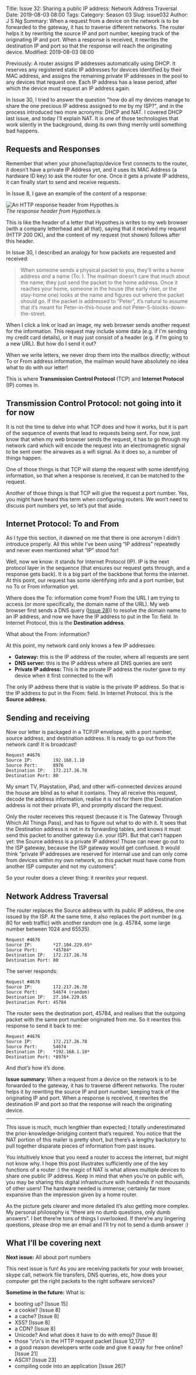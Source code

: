 Title: Issue 32: Sharing a public IP address: Network Address Traversal
Date: 2019-08-03 08:00
Tags: 
Category: Season 03
Slug: issue032
Author: J S Ng
Summary: When a request from a device on the network is to be forwarded to the gateway, it has to traverse different networks. The router helps it by rewriting the source IP and port number, keeping track of the originating IP and port. When a response is received, it rewrites the destination IP and port so that the response will reach the originating device.
Modified: 2019-08-03 08:00

Previously: A router assigns IP addresses automatically using DHCP. It reserves any registered static IP addresses for devices identified by their MAC address, and assigns the remaining private IP addresses in the pool to any devices that request one. Each IP address has a lease period, after which the device must request an IP address again.

In Issue 30, I tried to answer the question "how do all my devices manage to share the one precious IP address assigned to me by my ISP?", and in the process introduced two more acronyms: DHCP and NAT. I covered DHCP last issue, and today I’ll explain NAT. It is one of those technologies that work silently in the background, doing its own thing merrily until something bad happens.

## Requests and Responses

Remember that when your phone/laptop/device first connects to the router, it doesn’t have a private IP Address yet, and it uses its MAC Address (a hardware ID key) to ask the router for one. Once it gets a private IP address, it can finally start to send and receive requests.

In Issue 8, I gave an example of the *content* of a response:


![An HTTP response header from Hypothes.is]({attach}/season01/issue008/issue008_01.png)  
*The response header from Hypothes.is*    


This is like the header of a letter that Hypothes.is writes to my web browser (with a company letterhead and all that), saying that it received my request (HTTP 200 OK), and the content of my request (not shown) follows after this header.

In Issue 30, I described an analogy for how packets are requested and received:

> When someone sends a physical packet to you, they’ll write a home address _and_ a name (To: ). The mailman doesn’t care that much about the name; they just send the packet to the home address. Once it reaches your home, someone in the house (the early riser, or the stay-home one) looks at the name and figures out where the packet should go. If the packet is addressed to “Peter”, it’s natural to assume that it’s meant for Peter-in-this-house and not Peter-5-blocks-down-the-street.

When I click a link or load an image, my web browser sends another request for the information. This request may include some data (e.g. if I'm sending my credit card details), or it may just consist of a header (e.g. if I’m going to a new URL). But how do I send it out?

When we write letters, we never drop them into the mailbox directly; without To or From address information, the mailman would have absolutely no idea what to do with our letter!

This is where **Transmission Control Protocol** (TCP) and **Internet Protocol** (IP) comes in.

## Transmission Control Protocol: not going into it for now

It is not the time to delve into what TCP does and how it works, but it is part of the sequence of events that lead to requests being sent. For now, just know that when my web browser sends the request, it has to go through my network card which will encode the request into an electromagnetic signal to be sent over the airwaves as a wifi signal. As it does so, a number of things happen.

One of those things is that TCP will stamp the request with some identifying information, so that when a response is received, it can be matched to the request.

Another of those things is that TCP will give the request a port number. Yes, you might have heard this term when configuring routers. We won’t need to discuss port numbers yet, so let’s put that aside.

## Internet Protocol: To and From

As I type this section, it dawned on me that there is one acronym I didn’t introduce properly. All this while I’ve been using “IP address” repeatedly and never even mentioned what “IP” stood for!

Well, now we know: it stands for Internet Protocol (IP). IP is the next protocol layer in the sequence (that ensures our request gets through, and a response gets back). It is a big part of the backbone that forms the internet. At this point, our request has some identifying info and a port number, but no To or From information yet.

Where does the To: information come from? From the URL I am trying to access (or more specifically, the domain name of the URL). My web browser first sends a DNS query ([Issue 28]({filename}/season03/issue028/issue028.md))) to resolve the domain name to an IP address, and now we have the IP address to put in the To: field. In Internet Protocol, this is the **Destination address**.

What about the From: information?

At this point, my network card only knows a few IP addresses:

- **Gateway:** this is the IP address of the router, where all requests are sent
- **DNS server:** this is the IP address where all DNS queries are sent
- **Private IP address:** This is the private IP address the router gave to my device when it first connected to the wifi

The only IP address there that is viable is the private IP address. So that is the IP address to put in the From: field. In Internet Protocol. this is the **Source address**.

## Sending and receiving

Now our letter is packaged in a TCP/IP envelope, with a port number, source address, and destination address. It is ready to go out from the network card! It is broadcast!

```
Request #4676
Source IP:        192.168.1.10
Source Port:      8976
Destination IP:   172.217.26.78
Destination Port: 80
```

My smart TV, Playstation, iPad, and other wifi-connected devices around the house are blind as to what it contains. They all receive this request, decode the address information, realise it is not for them (the Destination address is not their private IP), and promptly discard the request.

Only the router receives this request (because it is The Gateway Through Which All Things Pass), and has to figure out what to do with it. It sees that the Destination address is not in its forwarding tables, and knows it must send this packet to another gateway (i.e. your ISP). But that can’t happen yet: the Source address is a private IP address! Those can never go out to the ISP gateway, because the ISP gateway would get confused. It would think “private IP addresses are reserved for internal use and can only come from devices within my own network, so this packet must have come from another ISP computer and not my customers”.

So your router does a clever thing: it _rewrites_ your request.

## Network Address Traversal

The router replaces the Source address with its public IP address, the one issued by the ISP. At the same time, it also replaces the port number (e.g. 80 for web traffic) with another random one (e.g. 45784, some large number between 1024 and 65535).

```
Request #4676
Source IP:        *27.104.229.65*
Source Port:      *45784*
Destination IP:   172.217.26.78
Destination Port: 80
```

The server responds:

```
Request #4676
Source IP:        172.217.26.78
Source Port:      54674 (random)
Destination IP:   27.104.229.65
Destination Port: 45784
```

The router sees the destination port, 45784, and realises that the outgoing packet with the same port number originated from me. So it rewrites this response to send it back to me:

```
Request #4676
Source IP:        172.217.26.78
Source Port:      54674
Destination IP:   *192.168.1.10*
Destination Port: *8976*
```

And _that’s_ how it’s done.

**Issue summary:** When a request from a device on the network is to be forwarded to the gateway, it has to traverse different networks. The router helps it by rewriting the source IP and port number, keeping track of the originating IP and port. When a response is received, it rewrites the destination IP and port so that the response will reach the originating device.

-----

This issue is much, much lengthier than expected; I totally underestimated the prior-knowledge-bridging content that’s required. You notice that the NAT portion of this mailer is pretty short, but there’s a lengthy backstory to pull together disparate pieces of information from past issues.

You intuitively know that you need a router to access the internet, but might not know why. I hope this post illustrates sufficiently one of the key functions of a router :) the magic of NAT is what allows multiple devices to share one public IP address. Keep in mind that when you’re on public wifi, you may be sharing this digital infrastructure with hundreds if not thousands of other users! The hardware needed is immense; certainly far more expansive than the impression given by a home router.

As the picture gets clearer and more detailed it’s also getting more complex. My personal philosophy is “there are no dumb questions, only dumb answers”. I bet there’re tons of things I overlooked. If there’re any lingering questions, please drop me an email and I’ll try not to send a dumb answer :)

## What I’ll be covering next

**Next issue:** All about port numbers

This next issue is fun! As you are receiving packets for your web browser, skype call, network file transfers, DNS queries, etc, how does your computer get the right packets to the right software services?

**Sometime in the future:** What is:

- booting up? [Issue 15]
- a cookie? [Issue 8]
- a cache? [Issue 8]
- XSS? [Issue 8]
- a CDN? [Issue 8]
- Unicode? And what does it have to do with emoji? [Issue 8]
- those '\r\n's in the HTTP request packet [Issue 12,17]?
- a good reason developers write code and give it away for free online? [Issue 21]
- ASCII? [Issue 23]
- compiling code into an application [Issue 26]?

